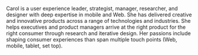 Carol is a user experience leader, strategist, manager, researcher, and designer with deep expertise in mobile and Web.  She has delivered creative and innovative products across a range of technologies and industries. She helps executives and product managers arrive at the right product for the right consumer through research and iterative design. Her passions include shaping consumer experiences than span multiple touch points (Web, mobile, tablet, set top).